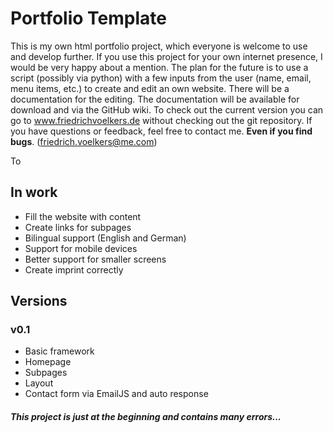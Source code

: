 # Portfolio Template

This is my own html portfolio project, which everyone is welcome to use and develop further. If you use this project for your own internet presence, I would be very happy about a mention. The plan for the future is to use a script (possibly via python) with a few inputs from the user (name, email, menu items, etc.) to create and edit an own website. There will be a documentation for the editing. The documentation will be available for download and via the GitHub wiki. To check out the current version you can go to www.friedrichvoelkers.de without checking out the git repository. If you have questions or feedback, feel free to contact me. **Even if you find bugs**. (friedrich.voelkers@me.com)

To

## In work

- Fill the website with content
- Create links for subpages
- Bilingual support (English and German)
- Support for mobile devices
- Better support for smaller screens
- Create imprint correctly

## Versions

### v0.1

- Basic framework
- Homepage
- Subpages
- Layout
- Contact form via EmailJS and auto response

##### This project is just at the beginning and contains many errors...
